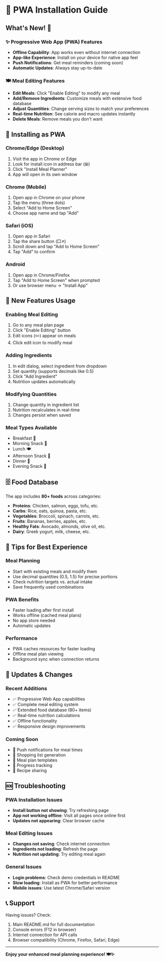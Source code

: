 # 📱 PWA Installation Guide

## What's New! 🎉

### ✨ Progressive Web App (PWA) Features
- **Offline Capability**: App works even without internet connection
- **App-like Experience**: Install on your device for native app feel
- **Push Notifications**: Get meal reminders (coming soon)
- **Automatic Updates**: Always stay up-to-date

### 🍽️ Meal Editing Features
- **Edit Meals**: Click "Enable Editing" to modify any meal
- **Add/Remove Ingredients**: Customize meals with extensive food database
- **Adjust Quantities**: Change serving sizes to match your preferences
- **Real-time Nutrition**: See calorie and macro updates instantly
- **Delete Meals**: Remove meals you don't want

## 📱 Installing as PWA

### Chrome/Edge (Desktop)
1. Visit the app in Chrome or Edge
2. Look for install icon in address bar (⊞)
3. Click "Install Meal Planner"
4. App will open in its own window

### Chrome (Mobile)
1. Open app in Chrome on your phone
2. Tap the menu (three dots)
3. Select "Add to Home Screen"
4. Choose app name and tap "Add"

### Safari (iOS)
1. Open app in Safari
2. Tap the share button (□↗)
3. Scroll down and tap "Add to Home Screen"
4. Tap "Add" to confirm

### Android
1. Open app in Chrome/Firefox
2. Tap "Add to Home Screen" when prompted
3. Or use browser menu → "Install App"

## 🔧 New Features Usage

### Enabling Meal Editing
1. Go to any meal plan page
2. Click "Enable Editing" button
3. Edit icons (✏️) appear on meals
4. Click edit icon to modify meal

### Adding Ingredients
1. In edit dialog, select ingredient from dropdown
2. Set quantity (supports decimals like 0.5)
3. Click "Add Ingredient"
4. Nutrition updates automatically

### Modifying Quantities
1. Change quantity in ingredient list
2. Nutrition recalculates in real-time
3. Changes persist when saved

### Meal Types Available
- Breakfast 🌅
- Morning Snack 🍎
- Lunch 🍽️
- Afternoon Snack 🥜
- Dinner 🌙
- Evening Snack 🍓

## 🗄️ Food Database

The app includes **80+ foods** across categories:
- **Proteins**: Chicken, salmon, eggs, tofu, etc.
- **Carbs**: Rice, oats, quinoa, pasta, etc.
- **Vegetables**: Broccoli, spinach, carrots, etc.
- **Fruits**: Bananas, berries, apples, etc.
- **Healthy Fats**: Avocado, almonds, olive oil, etc.
- **Dairy**: Greek yogurt, milk, cheese, etc.

## 🎯 Tips for Best Experience

### Meal Planning
- Start with existing meals and modify them
- Use decimal quantities (0.5, 1.5) for precise portions
- Check nutrition targets vs. actual intake
- Save frequently used combinations

### PWA Benefits
- Faster loading after first install
- Works offline (cached meal plans)
- No app store needed
- Automatic updates

### Performance
- PWA caches resources for faster loading
- Offline meal plan viewing
- Background sync when connection returns

## 🔄 Updates & Changes

### Recent Additions
- ✅ Progressive Web App capabilities
- ✅ Complete meal editing system
- ✅ Extended food database (80+ items)
- ✅ Real-time nutrition calculations
- ✅ Offline functionality
- ✅ Responsive design improvements

### Coming Soon
- 🔄 Push notifications for meal times
- 🔄 Shopping list generation
- 🔄 Meal plan templates
- 🔄 Progress tracking
- 🔄 Recipe sharing

## 🆘 Troubleshooting

### PWA Installation Issues
- **Install button not showing**: Try refreshing page
- **App not working offline**: Visit all pages once online first
- **Updates not appearing**: Clear browser cache

### Meal Editing Issues
- **Changes not saving**: Check internet connection
- **Ingredients not loading**: Refresh the page
- **Nutrition not updating**: Try editing meal again

### General Issues
- **Login problems**: Check demo credentials in README
- **Slow loading**: Install as PWA for better performance
- **Mobile issues**: Use latest Chrome/Safari version

## 📞 Support

Having issues? Check:
1. Main README.md for full documentation
2. Console errors (F12 in browser)
3. Internet connection for API calls
4. Browser compatibility (Chrome, Firefox, Safari, Edge)

---

**Enjoy your enhanced meal planning experience! 🍽️✨**
